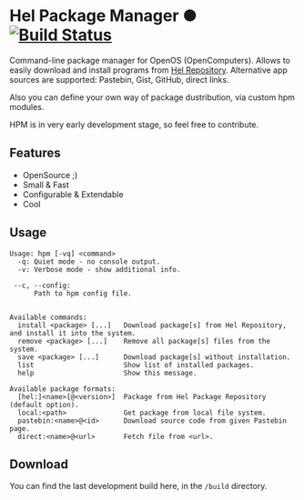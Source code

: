 # Hel Package Manager ● [![Build Status](https://travis-ci.org/hel-repo/hpm.svg?branch=moon)](https://travis-ci.org/hel-repo/hpm)

Command-line package manager for OpenOS (OpenComputers).
Allows to easily download and install programs from [Hel Repository](https://github.com/hel-repo/hel).
Alternative app sources are supported: Pastebin, Gist, GitHub, direct links.

Also you can define your own way of package dustribution, via custom hpm modules.

HPM is in very early development stage, so feel free to contribute.

## Features
 * OpenSource ;)
 * Small & Fast
 * Configurable & Extendable
 * Cool

## Usage
```
Usage: hpm [-vq] <command>
  -q: Quiet mode - no console output.
  -v: Verbose mode - show additional info.

 --c, --config:
      Path to hpm config file.


Available commands:
  install <package> [...]   Download package[s] from Hel Repository, and install it into the system.
  remove <package> [...]    Remove all package[s] files from the system.
  save <package> [...]      Download package[s] without installation.
  list                      Show list of installed packages.
  help                      Show this message.

Available package formats:
  [hel:]<name>[@<version>]  Package from Hel Package Repository (default option).
  local:<path>              Get package from local file system.
  pastebin:<name>@<id>      Download source code from given Pastebin page.
  direct:<name>@<url>       Fetch file from <url>.
```

## Download
You can find the last development build here, in the `/build` directory.
